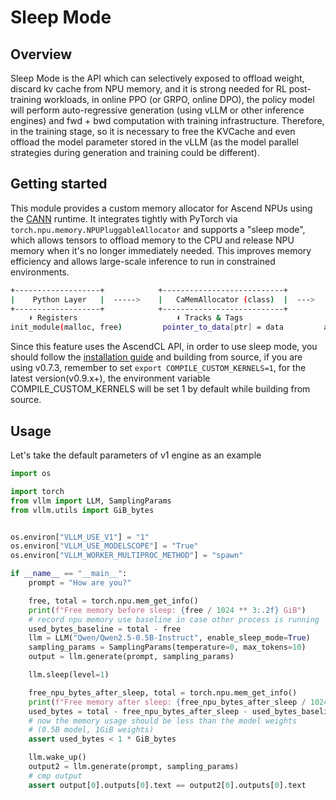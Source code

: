 # Sleep Mode

## Overview

Sleep Mode is the API which can selectively exposed to offload weight, discard kv cache from NPU memory, and it is strong needed for RL post-training workloads, in online PPO (or GRPO, online DPO), the policy model will perform auto-regressive generation (using vLLM or other inference engines) and fwd + bwd computation with training infrastructure. Therefore, in the training stage, so it is necessary to free the KVCache and even offload the model parameter stored in the vLLM (as the model parallel strategies during generation and training could be different).

## Getting started

This module provides a custom memory allocator for Ascend NPUs using the [CANN](https://www.hiascend.com/document/detail/zh/CANNCommunityEdition/82RC1alpha002/API/appdevgapi/appdevgapi_07_0000.html) runtime. It integrates tightly with PyTorch via `torch.npu.memory.NPUPluggableAllocator` and supports a "sleep mode", which allows tensors to offload memory to the CPU and release NPU memory when it's no longer immediately needed. This improves memory efficiency and allows large-scale inference to run in constrained environments.

```bash
+-------------------+            +---------------------------+          +----------------------------+
|    Python Layer   |  ----->    |   CaMemAllocator (class)  |  --->    | C Extension (vllm_ascend_C)|
+-------------------+            +---------------------------+          +----------------------------+
    ⬇ Registers                      ⬇ Tracks & Tags                         ⬇ Calls into CANN
init_module(malloc, free)         pointer_to_data[ptr] = data         aclrtMallocPhysical, aclrtMapMem, etc.
```

Since this feature uses the AscendCL API, in order to use sleep mode, you should follow the [installation guide](https://vllm-ascend.readthedocs.io/en/latest/installation.html) and building from source, if you are using v0.7.3, remember to set `export COMPILE_CUSTOM_KERNELS=1`, for the latest version(v0.9.x+), the environment variable COMPILE_CUSTOM_KERNELS will be set 1 by default while building from source.

## Usage

Let's take the default parameters of v1 engine as an example

```python
import os

import torch
from vllm import LLM, SamplingParams
from vllm.utils import GiB_bytes


os.environ["VLLM_USE_V1"] = "1"
os.environ["VLLM_USE_MODELSCOPE"] = "True"
os.environ["VLLM_WORKER_MULTIPROC_METHOD"] = "spawn"

if __name__ == "__main__":
    prompt = "How are you?"

    free, total = torch.npu.mem_get_info()
    print(f"Free memory before sleep: {free / 1024 ** 3:.2f} GiB")
    # record npu memory use baseline in case other process is running
    used_bytes_baseline = total - free
    llm = LLM("Qwen/Qwen2.5-0.5B-Instruct", enable_sleep_mode=True)
    sampling_params = SamplingParams(temperature=0, max_tokens=10)
    output = llm.generate(prompt, sampling_params)

    llm.sleep(level=1)

    free_npu_bytes_after_sleep, total = torch.npu.mem_get_info()
    print(f"Free memory after sleep: {free_npu_bytes_after_sleep / 1024 ** 3:.2f} GiB")
    used_bytes = total - free_npu_bytes_after_sleep - used_bytes_baseline
    # now the memory usage should be less than the model weights
    # (0.5B model, 1GiB weights)
    assert used_bytes < 1 * GiB_bytes

    llm.wake_up()
    output2 = llm.generate(prompt, sampling_params)
    # cmp output
    assert output[0].outputs[0].text == output2[0].outputs[0].text
```
